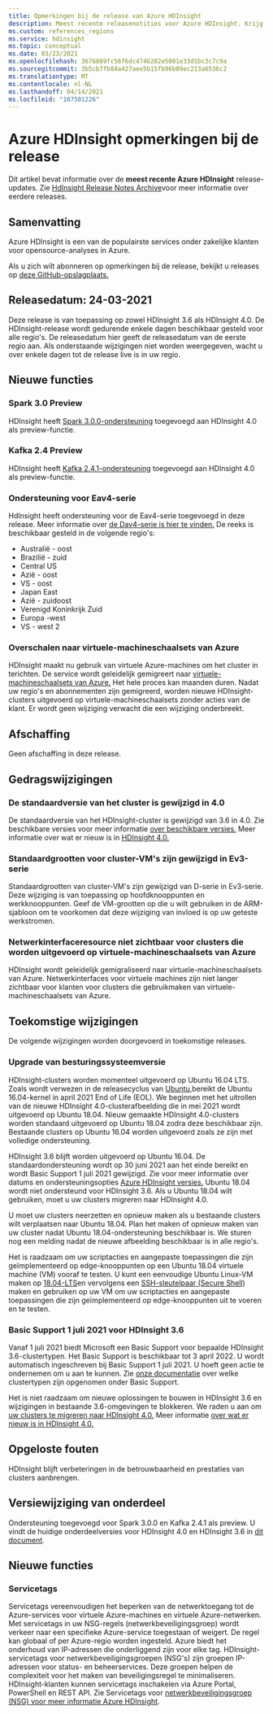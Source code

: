 ```yaml
---
title: Opmerkingen bij de release van Azure HDInsight
description: Meest recente releasenotities voor Azure HDInsight. Krijg tips en details over de ontwikkeling van Hadoop, Spark, R Server, Hive en meer.
ms.custom: references_regions
ms.service: hdinsight
ms.topic: conceptual
ms.date: 03/23/2021
ms.openlocfilehash: 3676889fc56f6dc4746282e5001e33d1bc3c7c9a
ms.sourcegitcommit: 3b5cb7fb84a427aee5b15fb96b89ec213a6536c2
ms.translationtype: MT
ms.contentlocale: nl-NL
ms.lasthandoff: 04/14/2021
ms.locfileid: "107501226"
---
```

# <a name="azure-hdinsight-release-notes"></a>Azure HDInsight opmerkingen bij de release

Dit artikel bevat informatie over de **meest recente Azure HDInsight** release-updates. Zie [HdInsight Release Notes Archive](hdinsight-release-notes-archive.md)voor meer informatie over eerdere releases.

## <a name="summary"></a>Samenvatting

Azure HDInsight is een van de populairste services onder zakelijke klanten voor opensource-analyses in Azure.

Als u zich wilt abonneren op opmerkingen bij de release, bekijkt u releases op [deze GitHub-opslagplaats.](https://github.com/hdinsight/release-notes/releases)

## <a name="release-date-03242021"></a>Releasedatum: 24-03-2021

Deze release is van toepassing op zowel HDInsight 3.6 als HDInsight 4.0. De HDInsight-release wordt gedurende enkele dagen beschikbaar gesteld voor alle regio's. De releasedatum hier geeft de releasedatum van de eerste regio aan. Als onderstaande wijzigingen niet worden weergegeven, wacht u over enkele dagen tot de release live is in uw regio.

## <a name="new-features"></a>Nieuwe functies
### <a name="spark-30-preview"></a>Spark 3.0 Preview
HDInsight heeft [Spark 3.0.0-ondersteuning](https://spark.apache.org/docs/3.0.0/) toegevoegd aan HDInsight 4.0 als preview-functie. 

### <a name="kafka-24-preview"></a>Kafka 2.4 Preview
HDInsight heeft [Kafka 2.4.1-ondersteuning](http://kafka.apache.org/24/documentation.html) toegevoegd aan HDInsight 4.0 als preview-functie.

### <a name="eav4-series-support"></a>Ondersteuning voor Eav4-serie
HdInsight heeft ondersteuning voor de Eav4-serie toegevoegd in deze release. Meer informatie over [de Dav4-serie is hier te vinden.](../virtual-machines/eav4-easv4-series.md) De reeks is beschikbaar gesteld in de volgende regio's: 

* Australië - oost
* Brazilië - zuid
* Central US
* Azië - oost
* VS - oost
* Japan East
* Azië - zuidoost
* Verenigd Koninkrijk Zuid
* Europa -west
* VS - west 2

### <a name="moving-to-azure-virtual-machine-scale-sets"></a>Overschalen naar virtuele-machineschaalsets van Azure
HDInsight maakt nu gebruik van virtuele Azure-machines om het cluster in terichten. De service wordt geleidelijk gemigreert naar [virtuele-machineschaalsets van Azure.](../virtual-machine-scale-sets/overview.md) Het hele proces kan maanden duren. Nadat uw regio's en abonnementen zijn gemigreerd, worden nieuwe HDInsight-clusters uitgevoerd op virtuele-machineschaalsets zonder acties van de klant. Er wordt geen wijziging verwacht die een wijziging onderbreekt.

## <a name="deprecation"></a>Afschaffing
Geen afschaffing in deze release.

## <a name="behavior-changes"></a>Gedragswijzigingen
### <a name="default-cluster-version-is-changed-to-40"></a>De standaardversie van het cluster is gewijzigd in 4.0
De standaardversie van het HDInsight-cluster is gewijzigd van 3.6 in 4.0. Zie beschikbare versies voor meer informatie [over beschikbare versies.](./hdinsight-component-versioning.md) Meer informatie over wat er nieuw is in [HDInsight 4.0.](./hdinsight-version-release.md)

### <a name="default-cluster-vm-sizes-are-changed-to-ev3-series"></a>Standaardgrootten voor cluster-VM's zijn gewijzigd in Ev3-serie 
Standaardgrootten van cluster-VM's zijn gewijzigd van D-serie in Ev3-serie. Deze wijziging is van toepassing op hoofdknooppunten en werkknooppunten. Geef de VM-grootten op die u wilt gebruiken in de ARM-sjabloon om te voorkomen dat deze wijziging van invloed is op uw geteste werkstromen.

### <a name="network-interface-resource-not-visible-for-clusters-running-on-azure-virtual-machine-scale-sets"></a>Netwerkinterfaceresource niet zichtbaar voor clusters die worden uitgevoerd op virtuele-machineschaalsets van Azure
HDInsight wordt geleidelijk gemigraliseerd naar virtuele-machineschaalsets van Azure. Netwerkinterfaces voor virtuele machines zijn niet langer zichtbaar voor klanten voor clusters die gebruikmaken van virtuele-machineschaalsets van Azure.

## <a name="upcoming-changes"></a>Toekomstige wijzigingen
De volgende wijzigingen worden doorgevoerd in toekomstige releases.

### <a name="os-version-upgrade"></a>Upgrade van besturingssysteemversie
HDInsight-clusters worden momenteel uitgevoerd op Ubuntu 16.04 LTS. Zoals wordt verwezen in de releasecyclus van [Ubuntu,](https://ubuntu.com/about/release-cycle)bereikt de Ubuntu 16.04-kernel in april 2021 End of Life (EOL). We beginnen met het uitrollen van de nieuwe HDInsight 4.0-clusterafbeelding die in mei 2021 wordt uitgevoerd op Ubuntu 18.04. Nieuw gemaakte HDInsight 4.0-clusters worden standaard uitgevoerd op Ubuntu 18.04 zodra deze beschikbaar zijn. Bestaande clusters op Ubuntu 16.04 worden uitgevoerd zoals ze zijn met volledige ondersteuning.

HDInsight 3.6 blijft worden uitgevoerd op Ubuntu 16.04. De standaardondersteuning wordt op 30 juni 2021 aan het einde bereikt en wordt Basic Support 1 juli 2021 gewijzigd. Zie voor meer informatie over datums en ondersteuningsopties [Azure HDInsight versies.](https://docs.microsoft.com/azure/hdinsight/hdinsight-component-versioning#supported-hdinsight-versions) Ubuntu 18.04 wordt niet ondersteund voor HDInsight 3.6. Als u Ubuntu 18.04 wilt gebruiken, moet u uw clusters migreren naar HDInsight 4.0. 

U moet uw clusters neerzetten en opnieuw maken als u bestaande clusters wilt verplaatsen naar Ubuntu 18.04. Plan het maken of opnieuw maken van uw cluster nadat Ubuntu 18.04-ondersteuning beschikbaar is. We sturen nog een melding nadat de nieuwe afbeelding beschikbaar is in alle regio's.

Het is raadzaam om uw scriptacties en aangepaste toepassingen die zijn geïmplementeerd op edge-knooppunten op een Ubuntu 18.04 virtuele machine (VM) vooraf te testen. U kunt een eenvoudige Ubuntu Linux-VM maken op [18.04-LTS](https://azure.microsoft.com/resources/templates/101-vm-simple-linux/)en vervolgens een [SSH-sleutelpaar (Secure Shell)](https://docs.microsoft.com/azure/virtual-machines/linux/mac-create-ssh-keys#ssh-into-your-vm) maken en gebruiken op uw VM om uw scriptacties en aangepaste toepassingen die zijn geïmplementeerd op edge-knooppunten uit te voeren en te testen.

### <a name="basic-support-for-hdinsight-36-starting-july-1-2021"></a>Basic Support 1 juli 2021 voor HDInsight 3.6
Vanaf 1 juli 2021 biedt [](hdinsight-component-versioning.md#support-options-for-hdinsight-versions) Microsoft een Basic Support voor bepaalde HDInsight 3.6-clustertypen. Het Basic Support is beschikbaar tot 3 april 2022. U wordt automatisch ingeschreven bij Basic Support 1 juli 2021. U hoeft geen actie te ondernemen om u aan te kunnen. Zie [onze documentatie](hdinsight-36-component-versioning.md) over welke clustertypen zijn opgenomen onder Basic Support. 

Het is niet raadzaam om nieuwe oplossingen te bouwen in HDInsight 3.6 en wijzigingen in bestaande 3.6-omgevingen te blokkeren. We raden u aan om [uw clusters te migreren naar HDInsight 4.0.](hdinsight-version-release.md#how-to-upgrade-to-hdinsight-40) Meer informatie [over wat er nieuw is in HDInsight 4.0.](hdinsight-version-release.md#whats-new-in-hdinsight-40)

## <a name="bug-fixes"></a>Opgeloste fouten
HDInsight blijft verbeteringen in de betrouwbaarheid en prestaties van clusters aanbrengen. 

## <a name="component-version-change"></a>Versiewijziging van onderdeel
Ondersteuning toegevoegd voor Spark 3.0.0 en Kafka 2.4.1 als preview. U vindt de huidige onderdeelversies voor HDInsight 4.0 en HDInsight 3.6 in [dit document](./hdinsight-component-versioning.md).

## <a name="recommanded-features"></a>Nieuwe functies
### <a name="service-tags"></a>Servicetags
Servicetags vereenvoudigen het beperken van de netwerktoegang tot de Azure-services voor virtuele Azure-machines en virtuele Azure-netwerken. Met servicetags in uw NSG-regels (netwerkbeveiligingsgroep) wordt verkeer naar een specifieke Azure-service toegestaan of weigert. De regel kan globaal of per Azure-regio worden ingesteld. Azure biedt het onderhoud van IP-adressen die onderliggend zijn voor elke tag. HDInsight-servicetags voor netwerkbeveiligingsgroepen (NSG's) zijn groepen IP-adressen voor status- en beheerservices. Deze groepen helpen de complexiteit voor het maken van beveiligingsregel te minimaliseren. HDInsight-klanten kunnen servicetags inschakelen via Azure Portal, PowerShell en REST API. Zie Servicetags voor [netwerkbeveiligingsgroep (NSG) voor meer informatie Azure HDInsight](./hdinsight-service-tags.md).
